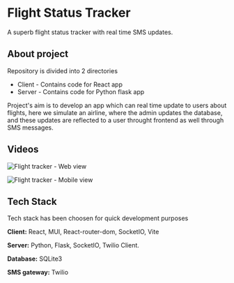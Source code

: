 # Flight Status Tracker

A superb flight status tracker with real time SMS updates.

## About project

Repository is divided into 2 directories

- Client - Contains code for React app
- Server - Contains code for Python flask app

Project's aim is to develop an app which can real time update to users about flights, here we simulate an airline, where the admin updates the database, and these updates are reflected to a user throught frontend as well through SMS messages.

## Videos

![Flight tracker - Web view](https://youtu.be/Ltg_PB5Tk8Q)

![Flight tracker - Mobile view](https://youtu.be/zsOdtwzK3a4)

## Tech Stack

Tech stack has been choosen for quick development purposes

**Client:** React, MUI, React-router-dom, SocketIO, Vite

**Server:** Python, Flask, SocketIO, Twilio Client.

**Database:** SQLite3

**SMS gateway:** Twilio
